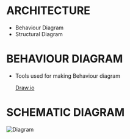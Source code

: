#  ARCHITECTURE 

* Behaviour Diagram
* Structural Diagram

# BEHAVIOUR DIAGRAM

* Tools used for making Behaviour diagram 

    [Draw.io](https://app.diagrams.net/)
    
    
# SCHEMATIC DIAGRAM

![Diagram](https://user-images.githubusercontent.com/101585225/164521306-9ef87a61-69b0-4342-8146-4c096b61b5a6.png)
